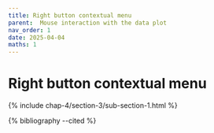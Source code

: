 ```yaml
---
title: Right button contextual menu
parent:  Mouse interaction with the data plot
nav_order: 1
date: 2025-04-04
maths: 1
---
```


# Right button contextual menu

{% include chap-4/section-3/sub-section-1.html %}

{% bibliography --cited %}

